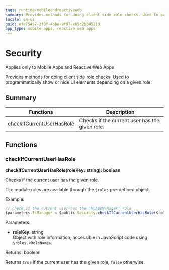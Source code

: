```yaml
---
tags: runtime-mobileandreactiveweb
summary: Provides methods for doing client side role checks. Used to programmatically show or hide UI elements depending on a given role.
locale: en-us
guid: efe75497-2f0f-4bbe-9f97-e65c2b345210
app_type: mobile apps, reactive web apps
---
```


# Security

<div class="info" markdown="1">

Applies only to Mobile Apps and Reactive Web Apps

</div>

Provides methods for doing client side role checks. Used to programmatically show or hide UI elements depending on a given role.

## Summary

|Functions|Description|
|---|---|
|[checkIfCurrentUserHasRole](security.md#checkifcurrentuserhasrole)|Checks if the current user has the given role.|

## Functions

### checkIfCurrentUserHasRole

**checkIfCurrentUserHasRole(roleKey: string): boolean**

Checks if the current user has the given role.

Tip: module roles are available through the `$roles` pre-defined object.

Example:

```javascript
// check if the current user has the 'MyAppManager' role
$parameters.IsManager = $public.Security.checkIfCurrentUserHasRole($roles.MyAppManager);
```

Parameters:

* **roleKey**: string<br/> Object with role information, accessible in JavaScript code using `$roles.<RoleName>`.

Returns: boolean

Returns `true` if the current user has the given role, `false` otherwise.

